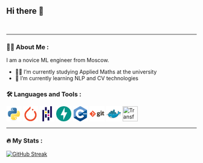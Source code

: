 ## Hi there 👋
<div id="badges">
  <img src="https://komarev.com/ghpvc/?username=Maksim-Goncharovskiy&style=flat-square&color=blue" alt=""/>
</div>

---

### :man_technologist: About Me :
I am a novice ML engineer from Moscow.

- 👨‍🎓 I’m currently studying Applied Maths at the university
- 🌱 I’m currently learning NLP and CV technologies



### :hammer_and_wrench: Languages and Tools :
<div>
  <img src="https://github.com/devicons/devicon/blob/master/icons/python/python-original.svg" title="Python" **alt="Python" width="40" height="40"/>
  <img src="https://github.com/devicons/devicon/blob/master/icons/pytorch/pytorch-original.svg" title="PyTorch" **alt="PyTorch" width="40" height="40"/>
  <img src="https://github.com/devicons/devicon/blob/master/icons/pandas/pandas-original.svg" title="Pandas" **alt="Pandas" width="40" height="40"/>
  <img src="https://github.com/devicons/devicon/blob/master/icons/fastapi/fastapi-original.svg" title="FastAPI" **alt="FastAPI" width="40" height="40"/>
  <img src="https://github.com/devicons/devicon/blob/master/icons/cplusplus/cplusplus-original.svg" title="C++" **alt="C++" width="40" height="40"/>
  <img src="https://github.com/devicons/devicon/blob/master/icons/git/git-original-wordmark.svg" title="Git" **alt="Git" width="40" height="40"/>
  <img src="https://github.com/devicons/devicon/blob/master/icons/docker/docker-original.svg" title="Docker" **alt="Docker" width="40" height="40"/>
  <img src="https://www.google.com/url?sa=i&url=https%3A%2F%2Fgithub.com%2Fhuggingface%2Ftransformers&psig=AOvVaw0Envzf06zy0ijWwjuG3frO&ust=1731084441514000&source=images&cd=vfe&opi=89978449&ved=0CBQQjRxqFwoTCKi0wJ3WyokDFQAAAAAdAAAAABAE" title="Transformers" **alt="Transformers" width="40" height="40"/>
</div>


---

### :fire: My Stats :
[![GitHub Streak](http://github-readme-streak-stats.herokuapp.com?user=Maksim-Goncharovskiy&theme=dark&background=000000)](https://git.io/streak-stats)
